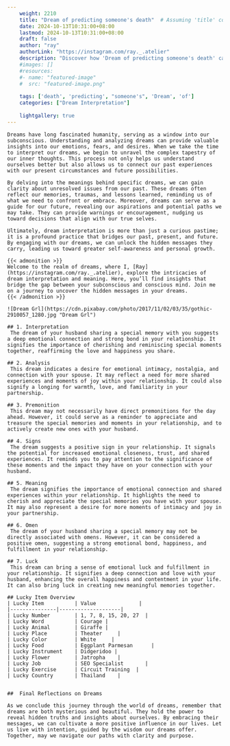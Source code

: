 ```yaml
---
    weight: 2210
    title: "Dream of predicting someone's death"  # Assuming 'title' column exists
    date: 2024-10-13T10:31:00+08:00
    lastmod: 2024-10-13T10:31:00+08:00
    draft: false
    author: "ray"
    authorLink: "https://instagram.com/ray._.atelier"
    description: "Discover how 'Dream of predicting someone's death' can interpret your future and uncover its significant meanings in your life."
    #images: []
    #resources:
    #- name: "featured-image"
    #  src: "featured-image.png"
    
    tags: ['death', 'predicting', "someone's", 'Dream', 'of']
    categories: ["Dream Interpretation"]
    
    lightgallery: true
---
```

    
    Dreams have long fascinated humanity, serving as a window into our subconscious. Understanding and analyzing dreams can provide valuable insights into our emotions, fears, and desires. When we take the time to interpret our dreams, we begin to unravel the complex tapestry of our inner thoughts. This process not only helps us understand ourselves better but also allows us to connect our past experiences with our present circumstances and future possibilities.
    
    By delving into the meanings behind specific dreams, we can gain clarity about unresolved issues from our past. These dreams often reflect our memories, traumas, and lessons learned, reminding us of what we need to confront or embrace. Moreover, dreams can serve as a guide for our future, revealing our aspirations and potential paths we may take. They can provide warnings or encouragement, nudging us toward decisions that align with our true selves.
    
    Ultimately, dream interpretation is more than just a curious pastime; it is a profound practice that bridges our past, present, and future. By engaging with our dreams, we can unlock the hidden messages they carry, leading us toward greater self-awareness and personal growth.
    
    {{< admonition >}}
    Welcome to the realm of dreams, where I, [Ray](https://instagram.com/ray._.atelier), explore the intricacies of dream interpretation and meaning. Here, you’ll find insights that bridge the gap between your subconscious and conscious mind. Join me on a journey to uncover the hidden messages in your dreams.
    {{< /admonition >}}
    
    ![Dream Grl](https://cdn.pixabay.com/photo/2017/11/02/03/35/gothic-2910057_1280.jpg "Dream Grl")
    
    ## 1. Interpretation
     The dream of your husband sharing a special memory with you suggests a deep emotional connection and strong bond in your relationship. It signifies the importance of cherishing and reminiscing special moments together, reaffirming the love and happiness you share.
    
    ## 2. Analysis
     This dream indicates a desire for emotional intimacy, nostalgia, and connection with your spouse. It may reflect a need for more shared experiences and moments of joy within your relationship. It could also signify a longing for warmth, love, and familiarity in your partnership.
    
    ## 3. Premonition
     This dream may not necessarily have direct premonitions for the day ahead. However, it could serve as a reminder to appreciate and treasure the special memories and moments in your relationship, and to actively create new ones with your husband.
    
    ## 4. Signs
     The dream suggests a positive sign in your relationship. It signals the potential for increased emotional closeness, trust, and shared experiences. It reminds you to pay attention to the significance of these moments and the impact they have on your connection with your husband.
    
    ## 5. Meaning
     The dream signifies the importance of emotional connection and shared experiences within your relationship. It highlights the need to cherish and appreciate the special memories you have with your spouse. It may also represent a desire for more moments of intimacy and joy in your partnership.
    
    ## 6. Omen
     The dream of your husband sharing a special memory may not be directly associated with omens. However, it can be considered a positive omen, suggesting a strong emotional bond, happiness, and fulfillment in your relationship.
    
    ## 7. Luck
     This dream can bring a sense of emotional luck and fulfillment in your relationship. It signifies a deep connection and love with your husband, enhancing the overall happiness and contentment in your life. It can also bring luck in creating new meaningful memories together.
    
    ## Lucky Item Overview
    | Lucky Item          | Value              |
    |---------------|--------------------|
    | Lucky Number        | 1, 7, 8, 15, 20, 27  |
    | Lucky Word          | Courage |
    | Lucky Animal        | Giraffe |
    | Lucky Place         | Theater     |
    | Lucky Color         | White     |
    | Lucky Food          | Eggplant Parmesan      |
    | Lucky Instrument    | Didgeridoo |
    | Lucky Flower        | Jatropha    |
    | Lucky Job           | SEO Specialist       |
    | Lucky Exercise      | Circuit Training  |
    | Lucky Country       | Thailand    |
    
    
    ##  Final Reflections on Dreams
    
    As we conclude this journey through the world of dreams, remember that dreams are both mysterious and beautiful. They hold the power to reveal hidden truths and insights about ourselves. By embracing their messages, we can cultivate a more positive influence in our lives. Let us live with intention, guided by the wisdom our dreams offer. Together, may we navigate our paths with clarity and purpose.
    